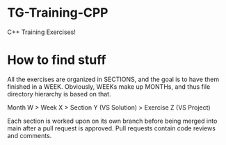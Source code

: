 # TG-Training-CPP
 C++ Training Exercises!


# How to find stuff

All the exercises are organized in SECTIONS, and the goal is to have them finished in a WEEK. Obviously, WEEKs make up MONTHs, and thus file directory hierarchy is based on that.

Month W > Week X > Section Y (VS Solution) > Exercise Z (VS Project)

Each section is worked upon on its own branch before being merged into main after a pull request is approved. Pull requests contain code reviews and comments.
